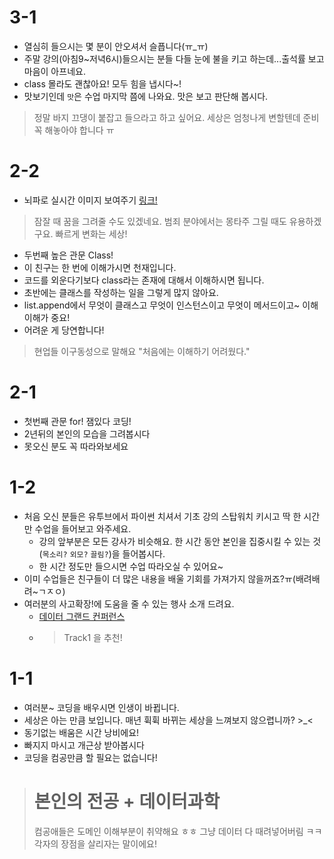 # 3-1
- 열심히 들으시는 몇 분이 안오셔서 슬픕니다(ㅠ_ㅠ)
- 주말 강의(아침9~저녁6시)들으시는 분들 다들 눈에 불을 키고 하는데...출석률 보고 마음이 아프네요.
- class 몰라도 괜찮아요! 모두 힘을 냅시다~!
- 맛보기인데 `맛`은 수업 마지막 쯤에 나와요. 맛은 보고 판단해 봅시다.
> 정말 바지 끄댕이 붙잡고 들으라고 하고 싶어요. 세상은 엄청나게 변할텐데 준비 꼭 해놓아야 합니다 ㅠ 

# 2-2
- 뇌파로 실시간 이미지 보여주기 [링크!](https://m.techxplore.com/news/2019-10-neural-network-reconstructs-human-thoughts.html)
> 잠잘 때 꿈을 그려줄 수도 있겠네요. 범죄 분야에서는 몽타주 그릴 때도 유용하겠구요.
> 빠르게 변화는 세상!  
- 두번째 높은 관문 Class!
- 이 친구는 한 번에 이해가시면 천재입니다.
- 코드를 외운다기보다 class라는 존재에 대해서 이해하시면 됩니다.
- 초반에는 클래스를 작성하는 일을 그렇게 많지 않아요.
- list.append에서 무엇이 클래스고 무엇이 인스턴스이고 무엇이 메서드이고~ 이해이해가 중요!
- 어려운 게 당연합니다!
> 현업들 이구동성으로 말해요 "처음에는 이해하기 어려웠다."

# 2-1
- 첫번째 관문 for! 잼있다 코딩!
- 2년뒤의 본인의 모습을 그려봅시다
- 못오신 분도 꼭 따라와보세요

# 1-2
- 처음 오신 분들은 유투브에서 파이썬 치셔서 기초 강의 스탑워치 키시고 딱 한 시간만 수업을 들어보고 와주세요.
  - 강의 앞부분은 모든 강사가 비슷해요. 한 시간 동안 본인을 집중시킬 수 있는 것(`목소리?` `외모?` `끌림?`)을 들어봅시다.
  - 한 시간 정도만 들으시면 수업 따라오실 수 있어요~
- 이미 수업들은 친구들이 더 많은 내용을 배울 기회를 가져가지 않을꺼죠?ㅠ(배려배려~ㄱㅈㅇ)
- 여러분의 사고확장!에 도움을 줄 수 있는 행사 소개 드려요. 
  - [데이터 그랜드 컨퍼런스](https://www.tokenpost.kr/event/287)
  - > Track1 을 추천!

# 1-1
- 여러분~ 코딩을 배우시면 인생이 바뀝니다.
- 세상은 아는 만큼 보입니다. 매년 휙휙 바뀌는 세상을 느껴보지 않으렵니까? >_<
- 동기없는 배움은 시간 낭비에요!
- 빠지지 마시고 개근상 받아봅시다 
- 코딩을 컴공만큼 할 필요는 없습니다! 
> # 본인의 전공 + 데이터과학
> 컴공애들은 도메인 이해부분이 취약해요 ㅎㅎ 그냥 데이터 다 때려넣어버림 ㅋㅋ 
> 각자의 장점을 살리자는 말이에요!
